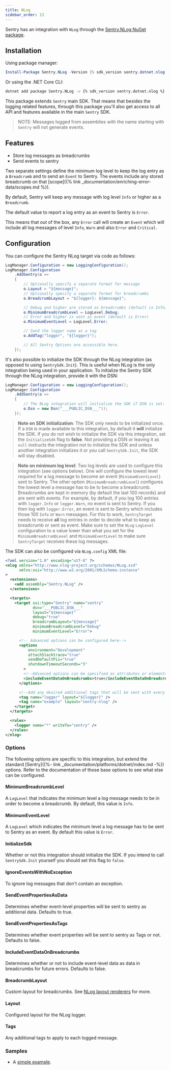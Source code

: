 ```yaml
---
title: NLog
sidebar_order: 13
---
```


Sentry has an integration with `NLog` through the [Sentry.NLog NuGet package](https://www.nuget.org/packages/Sentry.NLog).

## Installation

Using package manager:

```powershell
Install-Package Sentry.NLog -Version {% sdk_version sentry.dotnet.nlog %}
```

Or using the .NET Core CLI:

```sh
dotnet add package Sentry.NLog -v {% sdk_version sentry.dotnet.nlog %}
```

This package extends `Sentry` main SDK. That means that besides the logging related features, through this package you'll also get access to all API and features available in the main `Sentry` SDK.

> NOTE: Messages logged from assemblies with the name starting with `Sentry` will not generate events.

## Features

* Store log messages as breadcrumbs
* Send events to sentry

Two separate settings define the minimum log level to keep the log entry as a `Breadcrumb` and to send an `Event` to Sentry. The events include any stored breadcrumb on that [scope]({% link _documentation/enriching-error-data/scopes.md %}).

By default, Sentry will keep any message with log level `Info` or higher as a `Breadcrumb`.

The default value to report a log entry as an event to Sentry is `Error`.

This means that out of the box, any `Error` call will create an `Event` which will include all log messages of level `Info`, `Warn` and also `Error` and `Critical`.


## Configuration

You can configure the Sentry NLog target via code as follows:

```csharp
LogManager.Configuration = new LoggingConfiguration();
LogManager.Configuration
    .AddSentry(o =>
    {
        // Optionally specify a separate format for message
        o.Layout = "${message}";
        // Optionally specify a separate format for breadcrumbs
        o.BreadcrumbLayout = "${logger}: ${message}";

        // Debug and higher are stored as breadcrumbs (default is Info)
        o.MinimumBreadcrumbLevel = LogLevel.Debug;
        // Error and higher is sent as event (default is Error)
        o.MinimumEventLevel = LogLevel.Error;

        // Send the logger name as a tag
        o.AddTag("logger", "${logger}");

        // All Sentry Options are accessible here.
    });  
```

It's also possible to initialize the SDK through the NLog integration (as opposed to using `SentrySdk.Init`). 
This is useful when NLog is the only integration being used in your application. To initialize the Sentry SDK through the NLog integration, provide it with the DSN:

```csharp
LogManager.Configuration = new LoggingConfiguration();
LogManager.Configuration
    .AddSentry(o =>
    {
        // The NLog integration will initialize the SDK if DSN is set:
        o.Dsn = new Dsn("___PUBLIC_DSN___"));
    });  
```

> **Note on SDK initialization**:
The SDK only needs to be initialized once. If a `DSN` is made available to this integration, by default it **will** initialize the SDK. If you do not wish to initialize the SDK via this integration, set the `InitializeSdk` flag to **false**. Not providing a DSN or leaving it as `null` instructs the integration not to initialize the SDK and unless another integration initializes it or you call `SentrySdk.Init`, the SDK will stay disabled.

> **Note on minimum log level**: 
Two log levels are used to configure this integration (see options below). One will configure the lowest level required for a log message to become an event (`MinimumEventLevel`) sent to Sentry. The other option (`MinimumBreadcrumbLevel`) configures the lowest level a message has to be to become a breadcrumb. Breadcrumbs are kept in memory (by default the last 100 records) and are sent with events. For example, by default, if you log 100 entries with `logger.Info` or `logger.Warn`, no event is sent to Sentry. If you then log with `logger.Error`, an event is sent to Sentry which includes those 100 `Info` or `Warn` messages. For this to work, `SentryTarget` needs to receive **all** log entries in order to decide what to keep as breadcrumb or sent as event. Make sure to set the `NLog` `LogLevel` configuration to a value lower than what you set for the `MinimumBreadcrumbLevel` and `MinimumEventLevel` to make sure `SentryTarget` receives these log messages.


The SDK can also be configured via `NLog.config` XML file:

```xml
<?xml version="1.0" encoding="utf-8" ?>
<nlog xmlns="http://www.nlog-project.org/schemas/NLog.xsd"
      xmlns:xsi="http://www.w3.org/2001/XMLSchema-instance"
>
  <extensions>
    <add assembly="Sentry.NLog" />
  </extensions>

  <targets>
    <target xsi:type="Sentry" name="sentry"
            dsn="___PUBLIC_DSN___"
            layout="${message}"
            debug="true"
            breadcrumbLayout="${message}"
            minimumBreadcrumbLevel="Debug"
            minimumEventLevel="Error">

      <!-- Advanced options can be configured here-->
      <options
          environment="Development"
          attachStacktrace="true"
          sendDefaultPii="true"
          shutdownTimeoutSeconds="5"
        >
        <!--Advanced options can be specified as attributes or elements-->
        <includeEventDataOnBreadcrumbs>true</includeEventDataOnBreadcrumbs>
      </options>

      <!--Add any desired additional tags that will be sent with every message -->
      <tag name="logger" layout="${logger}" />
      <tag name="example" layout="sentry-nlog" />
    </target>
  </targets>

  <rules>
    <logger name="*" writeTo="sentry" />
  </rules>
</nlog>
```

### Options
The following options are specific to this integration, but extend the standard [Sentry]({%- link _documentation/platforms/dotnet/index.md -%}) options.
Refer to the documentation of those base options to see what else can be configured. 

#### MinimumBreadcrumbLevel

A `LogLevel` that indicates the minimum level a log message needs to be in order to become a breadcrumb. By default, this value is `Info`.

#### MinimumEventLevel

A `LogLevel` which indicates the minimum level a log message has to be sent to Sentry as an event. By default this value is `Error`.

#### InitializeSdk

Whether or not this integration should initialize the SDK. If you intend to call `SentrySdk.Init` yourself you should set this flag to `false`.

#### IgnoreEventsWithNoException

To ignore log messages that don't contain an exception.

#### SendEventPropertiesAsData

Determines whether event-level properties will be sent to sentry as additional data. Defaults to true.

#### SendEventPropertiesAsTags

Determines whether event properties will be sent to sentry as Tags or not. Defaults to false.

#### IncludeEventDataOnBreadcrumbs

Determines whether or not to include event-level data as data in breadcrumbs for future errors. Defaults to false.

#### BreadcrumbLayout

Custom layout for breadcrumbs. See [NLog layout renderers](https://nlog-project.org/config/?tab=layout-renderers) for more.

#### Layout

Configured layout for the NLog logger.

#### Tags

Any additional tags to apply to each logged message.

### Samples

* A [simple example](https://github.com/getsentry/sentry-dotnet/tree/master/samples/Sentry.Samples.NLog).
